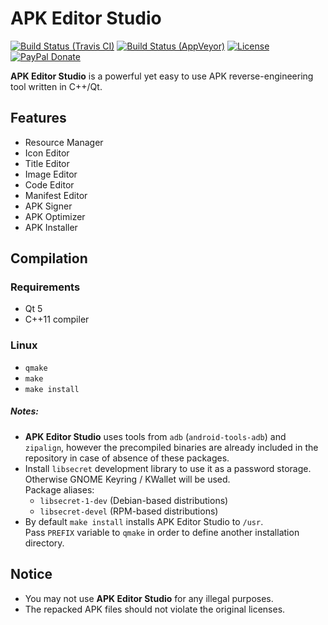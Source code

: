# APK Editor Studio

[![Build Status (Travis CI)](https://travis-ci.org/kefir500/apk-editor-studio.svg?branch=master)](https://travis-ci.org/kefir500/apk-editor-studio/builds)
[![Build Status (AppVeyor)](https://ci.appveyor.com/api/projects/status/github/kefir500/apk-editor-studio?svg=true)](https://ci.appveyor.com/project/kefir500/apk-editor-studio)
[![License](https://img.shields.io/badge/license-GPLv3-blue.svg?maxAge=2592000)](https://raw.githubusercontent.com/kefir500/apk-editor-studio/master/LICENSE)
[![PayPal Donate](https://img.shields.io/badge/donate-PayPal-orange.svg?logo=paypal)](https://www.paypal.me/kefir500)

**APK Editor Studio** is a powerful yet easy to use APK reverse-engineering tool written in C++/Qt.

## Features

- Resource Manager
- Icon Editor
- Title Editor
- Image Editor
- Code Editor
- Manifest Editor
- APK Signer
- APK Optimizer
- APK Installer

## Compilation

### Requirements

- Qt 5
- C++11 compiler

### Linux

- `qmake`
- `make`
- `make install`

##### Notes:

- **APK Editor Studio** uses tools from `adb` (`android-tools-adb`) and `zipalign`, however the precompiled binaries are already included in the repository in case of absence of these packages.
- Install `libsecret` development library to use it as a password storage.  
  Otherwise GNOME Keyring / KWallet will be used.  
  Package aliases:
  - `libsecret-1-dev` (Debian-based distributions)
  - `libsecret-devel` (RPM-based distributions)
- By default `make install` installs APK Editor Studio to `/usr`.  
  Pass `PREFIX` variable to `qmake` in order to define   another installation directory.

## Notice

- You may not use **APK Editor Studio** for any illegal purposes.
- The repacked APK files should not violate the original licenses.
